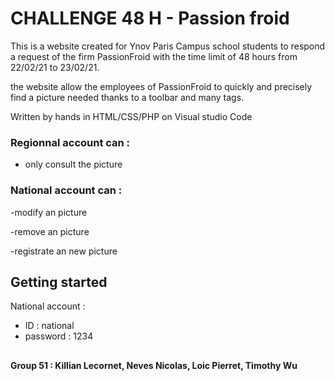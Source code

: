 # CHALLENGE 48 H - Passion froid


This is a website created for Ynov Paris Campus school students to respond a request of the firm PassionFroid with the time limit of 48 hours from 22/02/21 to 23/02/21.

the website allow the employees of PassionFroid to quickly and precisely find a picture needed thanks to a toolbar and many tags.

Written by hands in HTML/CSS/PHP on Visual studio Code

### Regionnal account can :

 - only consult the picture

### National account can :

 -modify an picture
 
 -remove an picture
 
 -registrate an new picture
 
## Getting started 
 National account :
 - ID : national
 - password : 1234

##



**Group 51 : Killian Lecornet, Neves Nicolas, Loic Pierret, Timothy Wu**
